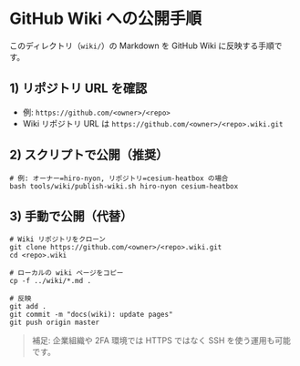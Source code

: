 # GitHub Wiki への公開手順

このディレクトリ（`wiki/`）の Markdown を GitHub Wiki に反映する手順です。

## 1) リポジトリ URL を確認
- 例: `https://github.com/<owner>/<repo>`
- Wiki リポジトリ URL は `https://github.com/<owner>/<repo>.wiki.git`

## 2) スクリプトで公開（推奨）
```
# 例: オーナー=hiro-nyon, リポジトリ=cesium-heatbox の場合
bash tools/wiki/publish-wiki.sh hiro-nyon cesium-heatbox
```

## 3) 手動で公開（代替）
```
# Wiki リポジトリをクローン
git clone https://github.com/<owner>/<repo>.wiki.git
cd <repo>.wiki

# ローカルの wiki ページをコピー
cp -f ../wiki/*.md .

# 反映
git add .
git commit -m "docs(wiki): update pages"
git push origin master
```

> 補足: 企業組織や 2FA 環境では HTTPS ではなく SSH を使う運用も可能です。
